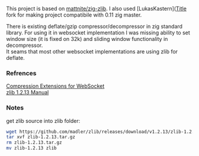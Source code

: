This project is based on [mattnite/zig-zlib](https://github.com/mattnite/zig-zlib). I also used [LukasKastern]([Title](https://github.com/LukasKastern/zig-zlib) fork for making project compatibile with 0.11 zig master.

There is existing deflate/gzip compressor/decompressor in zig standard library. For using it in websocket implementation I was missing ability to set window size (it is fixed on 32k) and sliding window functionality in decompressor.  
It seams that most other websocket implementations are using zlib for deflate.

### Refrences
[Compression Extensions for WebSocket](https://datatracker.ietf.org/doc/html/rfc7692)  
[zlib 1.2.13 Manual](https://www.zlib.net/manual.html)


### Notes

get zlib source into zlib folder:
```sh
wget https://github.com/madler/zlib/releases/download/v1.2.13/zlib-1.2.13.tar.gz
tar xvf zlib-1.2.13.tar.gz
rm zlib-1.2.13.tar.gz
mv zlib-1.2.13 zlib
```